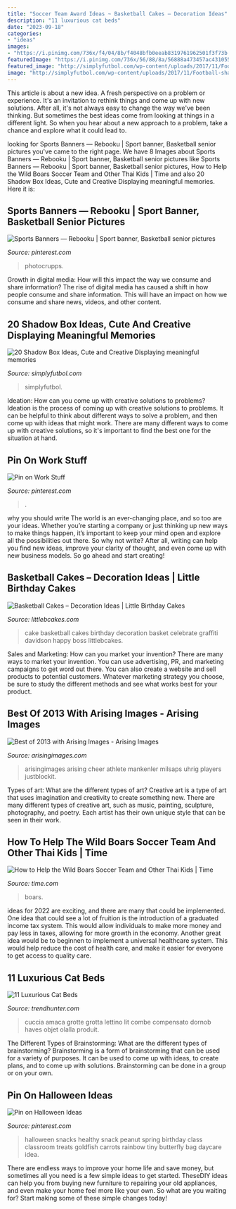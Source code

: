 ```yaml
---
title: "Soccer Team Award Ideas ~ Basketball Cakes – Decoration Ideas"
description: "11 luxurious cat beds"
date: "2023-09-18"
categories:
- "ideas"
images:
- "https://i.pinimg.com/736x/f4/04/8b/f4048bfb0eeab8319761962501f3f73b.jpg"
featuredImage: "https://i.pinimg.com/736x/56/88/8a/56888a473457ac431055df8ce6442888.jpg"
featured_image: "http://simplyfutbol.com/wp-content/uploads/2017/11/Football-shadow-box-ideas.jpg"
image: "http://simplyfutbol.com/wp-content/uploads/2017/11/Football-shadow-box-ideas.jpg"
---
```



This article is about a new idea. A fresh perspective on a problem or experience. It's an invitation to rethink things and come up with new solutions. After all, it's not always easy to change the way we've been thinking. But sometimes the best ideas come from looking at things in a different light. So when you hear about a new approach to a problem, take a chance and explore what it could lead to.

	

		
looking for Sports Banners — Rebooku | Sport banner, Basketball senior pictures you've came to the right page. We have 8 Images about Sports Banners — Rebooku | Sport banner, Basketball senior pictures like Sports Banners — Rebooku | Sport banner, Basketball senior pictures, How to Help the Wild Boars Soccer Team and Other Thai Kids | Time and also 20 Shadow Box Ideas, Cute and Creative Displaying meaningful memories. Here it is:
		
    
## Sports Banners — Rebooku | Sport Banner, Basketball Senior Pictures

<img loading=lazy src="https://i.pinimg.com/736x/f4/04/8b/f4048bfb0eeab8319761962501f3f73b.jpg" onerror="this.onerror=null;this.src='https://tse4.mm.bing.net/th?id=OIP.zET5ccMxvQUQq_d5-c_jtAHaO0&amp;pid=15.1';" alt="Sports Banners — Rebooku | Sport banner, Basketball senior pictures">

_Source: pinterest.com_

>photocrupps. 

	

Growth in digital media: How will this impact the way we consume and share information?
The rise of digital media has caused a shift in how people consume and share information. This will have an impact on how we consume and share news, videos, and other content.

    
## 20 Shadow Box Ideas, Cute And Creative Displaying Meaningful Memories

<img loading=lazy src="http://simplyfutbol.com/wp-content/uploads/2017/11/Football-shadow-box-ideas.jpg" onerror="this.onerror=null;this.src='https://tse2.mm.bing.net/th?id=OIP.ilHqeYDgJVZx_dUkIxI-owHaJ4&amp;pid=15.1';" alt="20 Shadow Box Ideas, Cute and Creative Displaying meaningful memories">

_Source: simplyfutbol.com_

>simplyfutbol. 

	

Ideation: How can you come up with creative solutions to problems?
Ideation is the process of coming up with creative solutions to problems. It can be helpful to think about different ways to solve a problem, and then come up with ideas that might work. There are many different ways to come up with creative solutions, so it's important to find the best one for the situation at hand.

    
## Pin On Work Stuff

<img loading=lazy src="https://i.pinimg.com/736x/56/88/8a/56888a473457ac431055df8ce6442888.jpg" onerror="this.onerror=null;this.src='https://tse1.mm.bing.net/th?id=OIP.f4nGKcteK7o5QnZ8pRAlNwHaLG&amp;pid=15.1';" alt="Pin on Work Stuff">

_Source: pinterest.com_

>. 

	

why you should write
The world is an ever-changing place, and so too are your ideas. Whether you’re starting a company or just thinking up new ways to make things happen, it’s important to keep your mind open and explore all the possibilities out there. So why not write? After all, writing can help you find new ideas, improve your clarity of thought, and even come up with new business models. So go ahead and start creating!

    
## Basketball Cakes – Decoration Ideas | Little Birthday Cakes

<img loading=lazy src="http://www.littlebcakes.com/wp-content/uploads/2014/01/Basketball-Cake-Pictures-1024x682.jpg" onerror="this.onerror=null;this.src='https://tse4.mm.bing.net/th?id=OIP.NTk4vHkzcIdiQr_t2tBtPAHaE7&amp;pid=15.1';" alt="Basketball Cakes – Decoration Ideas | Little Birthday Cakes">

_Source: littlebcakes.com_

>cake basketball cakes birthday decoration basket celebrate graffiti davidson happy boss littlebcakes. 

	

Sales and Marketing: How can you market your invention?
There are many ways to market your invention. You can use advertising, PR, and marketing campaigns to get word out there. You can also create a website and sell products to potential customers. Whatever marketing strategy you choose, be sure to study the different methods and see what works best for your product.

    
## Best Of 2013 With Arising Images - Arising Images

<img loading=lazy src="https://arisingimages.com/blog/images/2013/12/best_of_2013_photos_01.jpg" onerror="this.onerror=null;this.src='https://tse3.mm.bing.net/th?id=OIP.9zONgp-Llpk1HCxFS-AkWgAAAA&amp;pid=15.1';" alt="Best of 2013 with Arising Images - Arising Images">

_Source: arisingimages.com_

>arisingimages arising cheer athlete mankenler milsaps uhrig players justblockit. 

	

Types of art: What are the different types of art?
Creative art is a type of art that uses imagination and creativity to create something new. There are many different types of creative art, such as music, painting, sculpture, photography, and poetry. Each artist has their own unique style that can be seen in their work.

    
## How To Help The Wild Boars Soccer Team And Other Thai Kids | Time

<img loading=lazy src="https://api.time.com/wp-content/uploads/2018/12/181224021162lo.jpg?quality=85&amp;w=1200&amp;h=628&amp;crop=1" onerror="this.onerror=null;this.src='https://tse4.mm.bing.net/th?id=OIP.lrwQkIuRNgqk88MevwTDLgHaD4&amp;pid=15.1';" alt="How to Help the Wild Boars Soccer Team and Other Thai Kids | Time">

_Source: time.com_

>boars. 

	

ideas for 2022 are exciting, and there are many that could be implemented. One idea that could see a lot of fruition is the introduction of a graduated income tax system. This would allow individuals to make more money and pay less in taxes, allowing for more growth in the economy. Another great idea would be to beginnen to implement a universal healthcare system. This would help reduce the cost of health care, and make it easier for everyone to get access to quality care.

    
## 11 Luxurious Cat Beds

<img loading=lazy src="https://cdn.trendhunterstatic.com/thumbs/luxurious-cat-beds.jpeg" onerror="this.onerror=null;this.src='https://tse2.mm.bing.net/th?id=OIP.RyLxZ5zrZm4qBbYcZpvqfwHaE_&amp;pid=15.1';" alt="11 Luxurious Cat Beds">

_Source: trendhunter.com_

>cuccia amaca grotte grotta lettino lit combe compensato dornob haves objet olalla produit. 

	

The Different Types of Brainstorming: What are the different types of brainstorming?
Brainstorming is a form of brainstorming that can be used for a variety of purposes. It can be used to come up with ideas, to create plans, and to come up with solutions. Brainstorming can be done in a group or on your own.

    
## Pin On Halloween Ideas

<img loading=lazy src="https://i.pinimg.com/736x/a8/8f/c9/a88fc9f2492ee8d0f4ad0d05759c6628--halloween-snacks-for-kids-snack-ideas-for-kids.jpg" onerror="this.onerror=null;this.src='https://tse4.mm.bing.net/th?id=OIP.dJ7OvSddOaFOSoFaN_HW0wHaJ6&amp;pid=15.1';" alt="Pin on Halloween Ideas">

_Source: pinterest.com_

>halloween snacks healthy snack peanut spring birthday class classroom treats goldfish carrots rainbow tiny butterfly bag daycare idea. 

	

There are endless ways to improve your home life and save money, but sometimes all you need is a few simple ideas to get started. TheseDIY ideas can help you from buying new furniture to repairing your old appliances, and even make your home feel more like your own. So what are you waiting for? Start making some of these simple changes today!

